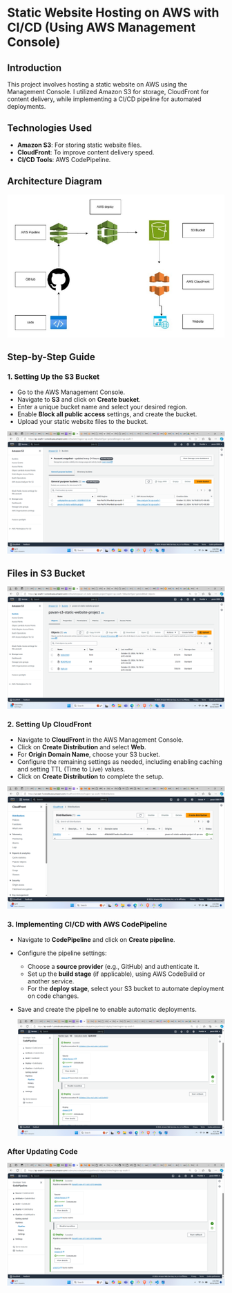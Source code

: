 # Static Website Hosting on AWS with CI/CD (Using AWS Management Console)

## Introduction
This project involves hosting a static website on AWS using the Management Console. I utilized Amazon S3 for storage, CloudFront for content delivery, while implementing a CI/CD pipeline for automated deployments.

## Technologies Used
- **Amazon S3**: For storing static website files.
- **CloudFront**: To improve content delivery speed.
- **CI/CD Tools**: AWS CodePipeline.

## Architecture Diagram

<p align="center">
  <img src="https://github.com/pavan-3000/10-Weeks-of-Cloudops/blob/main/Static%20Website%20Hosting%20on%20AWS%20with%20CICD/Images/Architecture%20Diagram.jpg"/>
<p align="center">
  

## Step-by-Step Guide
### 1. Setting Up the S3 Bucket
- Go to the AWS Management Console.
- Navigate to **S3** and click on **Create bucket**.
- Enter a unique bucket name and select your desired region.
- Enable **Block all public access** settings, and create the bucket.
- Upload your static website files to the bucket.
  
<img src="https://github.com/pavan-3000/10-Weeks-of-Cloudops/blob/main/Static%20Website%20Hosting%20on%20AWS%20with%20CICD/Images/S3%20Buckets.png"/>


## Files in S3 Bucket
 <img src="https://github.com/pavan-3000/10-Weeks-of-Cloudops/blob/main/Static%20Website%20Hosting%20on%20AWS%20with%20CICD/Images/S3%20Files.png"/>


### 2. Setting Up CloudFront
- Navigate to **CloudFront** in the AWS Management Console.
- Click on **Create Distribution** and select **Web**.
- For **Origin Domain Name**, choose your S3 bucket.
- Configure the remaining settings as needed, including enabling caching and setting TTL (Time to Live) values.
- Click on **Create Distribution** to complete the setup.

<img src="https://github.com/pavan-3000/10-Weeks-of-Cloudops/blob/main/Static%20Website%20Hosting%20on%20AWS%20with%20CICD/Images/CloudeFront.png"/>

### 3. Implementing CI/CD with AWS CodePipeline
- Navigate to **CodePipeline** and click on **Create pipeline**.
- Configure the pipeline settings:
  - Choose a **source provider** (e.g., GitHub) and authenticate it.
  - Set up the **build stage** (if applicable), using AWS CodeBuild or another service.
  - For the **deploy stage**, select your S3 bucket to automate deployment on code changes.
- Save and create the pipeline to enable automatic deployments.

  <img src="https://github.com/pavan-3000/10-Weeks-of-Cloudops/blob/main/Static%20Website%20Hosting%20on%20AWS%20with%20CICD/Images/Aws%20CodePipeline.png"/>

### After Updating Code
  <img src="https://github.com/pavan-3000/10-Weeks-of-Cloudops/blob/main/Static%20Website%20Hosting%20on%20AWS%20with%20CICD/Images/Pipeline%20after%20code%20update.png"/>



